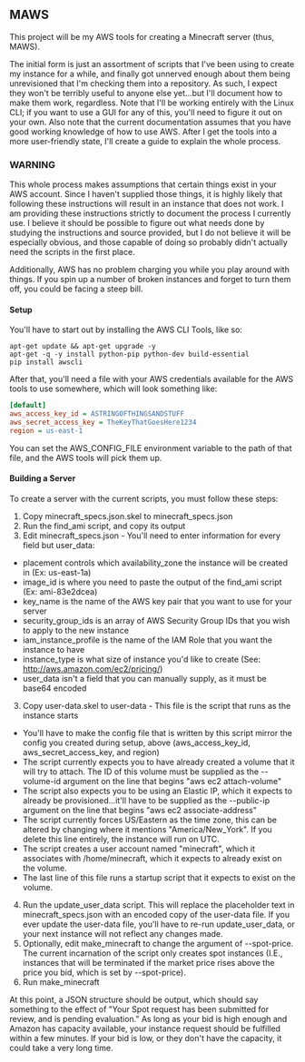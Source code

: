 ## MAWS

This project will be my AWS tools for creating a Minecraft server (thus, MAWS).

The initial form is just an assortment of scripts that I've been using to create my instance for a while, and finally got unnerved enough about them being unrevisioned that I'm checking them into a repository. As such, I expect they won't be terribly useful to anyone else yet...but I'll document how to make them work, regardless. Note that I'll be working entirely with the Linux CLI; if you want to use a GUI for any of this, you'll need to figure it out on your own. Also note that the current documentation assumes that you have good working knowledge of how to use AWS. After I get the tools into a more user-friendly state, I'll create a guide to explain the whole process.

### WARNING

This whole process makes assumptions that certain things exist in your AWS account. Since I haven't supplied those things, it is highly likely that following these instructions will result in an instance that does not work. I am providing these instructions strictly to document the process I currently use. I believe it should be possible to figure out what needs done by studying the instructions and source provided, but I do not believe it will be especially obvious, and those capable of doing so probably didn't actually need the scripts in the first place.

Additionally, AWS has no problem charging you while you play around with things. If you spin up a number of broken instances and forget to turn them off, you could be facing a steep bill.

#### Setup

You'll have to start out by installing the AWS CLI Tools, like so:

```shell
apt-get update && apt-get upgrade -y
apt-get -q -y install python-pip python-dev build-essential
pip install awscli
```

After that, you'll need a file with your AWS credentials available for the AWS tools to use somewhere, which will look something like:

```ini
[default]
aws_access_key_id = ASTRINGOFTHINGSANDSTUFF
aws_secret_access_key = TheKeyThatGoesHere1234
region = us-east-1
```

You can set the AWS_CONFIG_FILE environment variable to the path of that file, and the AWS tools will pick them up.

#### Building a Server

To create a server with the current scripts, you must follow these steps:

1. Copy minecraft_specs.json.skel to minecraft_specs.json
2. Run the find_ami script, and copy its output
3. Edit minecraft_specs.json - You'll need to enter information for every field but user_data:
  - placement controls which availability_zone the instance will be created in (Ex: us-east-1a)
  - image_id is where you need to paste the output of the find_ami script (Ex: ami-83e2dcea)
  - key_name is the name of the AWS key pair that you want to use for your server
  - security_group_ids is an array of AWS Security Group IDs that you wish to apply to the new instance
  - iam_instance_profile is the name of the IAM Role that you want the instance to have
  - instance_type is what size of instance you'd like to create (See: http://aws.amazon.com/ec2/pricing/)
  - user_data isn't a field that you can manually supply, as it must be base64 encoded
3. Copy user-data.skel to user-data - This file is the script that runs as the instance starts
  - You'll have to make the config file that is written by this script mirror the config you created during setup, above (aws_access_key_id, aws_secret_access_key, and region)
  - The script currently expects you to have already created a volume that it will try to attach. The ID of this volume must be supplied as the --volume-id argument on the line that begins "aws ec2 attach-volume"
  - The script also expects you to be using an Elastic IP, which it expects to already be provisioned...it'll have to be supplied as the --public-ip argument on the line that begins "aws ec2 associate-address"
  - The script currently forces US/Eastern as the time zone, this can be altered by changing where it mentions "America/New_York". If you delete this line entirely, the instance will run on UTC.
  - The script creates a user account named "minecraft", which it associates with /home/minecraft, which it expects to already exist on the volume.
  - The last line of this file runs a startup script that it expects to exist on the volume.
4. Run the update_user_data script. This will replace the placeholder text in minecraft_specs.json with an encoded copy of the user-data file. If you ever update the user-data file, you'll have to re-run update_user_data, or your next instance will not reflect any changes made.
5. Optionally, edit make_minecraft to change the argument of --spot-price. The current incarnation of the script only creates spot instances (I.E., instances that will be terminated if the market price rises above the price you bid, which is set by --spot-price).
6. Run make_minecraft
 
At this point, a JSON structure should be output, which should say something to the effect of "Your Spot request has been submitted for review, and is pending evaluation." As long as your bid is high enough and Amazon has capacity available, your instance request should be fulfilled within a few minutes. If your bid is low, or they don't have the capacity, it could take a very long time.
